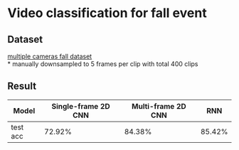 # Video classification for fall event

## Dataset
[multiple cameras fall dataset](http://www.iro.umontreal.ca/~labimage/Dataset/)   
\* manually downsampled to 5 frames per clip with total 400 clips

## Result
Model | Single-frame 2D CNN | Multi-frame 2D CNN | RNN
----- | ------------------- | ------------------ | ---
test acc | 72.92% | 84.38% | 85.42%    
